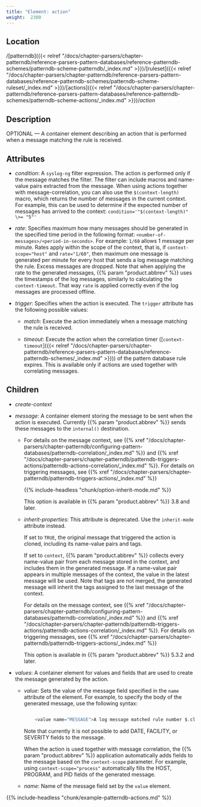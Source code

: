 ```yaml
---
title: "Element: action"
weight:  2300
---
```

<!-- DISCLAIMER: This file is based on the syslog-ng Open Source Edition documentation https://github.com/balabit/syslog-ng-ose-guides/commit/2f4a52ee61d1ea9ad27cb4f3168b95408fddfdf2 and is used under the terms of The syslog-ng Open Source Edition Documentation License. The file has been modified by Axoflow. -->


## Location

/[patterndb]({{< relref "/docs/chapter-parsers/chapter-patterndb/reference-parsers-pattern-databases/reference-patterndb-schemes/patterndb-scheme-patterndb/_index.md" >}})/[ruleset]({{< relref "/docs/chapter-parsers/chapter-patterndb/reference-parsers-pattern-databases/reference-patterndb-schemes/patterndb-scheme-ruleset/_index.md" >}})/[actions]({{< relref "/docs/chapter-parsers/chapter-patterndb/reference-parsers-pattern-databases/reference-patterndb-schemes/patterndb-scheme-actions/_index.md" >}})/*action*



## Description

OPTIONAL — A container element describing an action that is performed when a message matching the rule is received.



## Attributes

  - *condition*: A `syslog-ng` filter expression. The action is performed only if the message matches the filter. The filter can include macros and name-value pairs extracted from the message. When using actions together with message-correlation, you can also use the `$(context-length)` macro, which returns the number of messages in the current context. For example, this can be used to determine if the expected number of messages has arrived to the context: `condition='"$(context-length)" \>= "5"'`

  - *rate*: Specifies maximum how many messages should be generated in the specified time period in the following format: `<number-of-messages>/<period-in-seconds>`. For example: `1/60` allows 1 message per minute. Rates apply within the scope of the context, that is, if `context-scope="host"` and `rate="1/60"`, then maximum one message is generated per minute for every host that sends a log message matching the rule. Excess messages are dropped. Note that when applying the rate to the generated messages, {{% param "product.abbrev" %}} uses the timestamps of the log messages, similarly to calculating the `context-timeout`. That way `rate` is applied correctly even if the log messages are processed offline.

  - *trigger*: Specifies when the action is executed. The `trigger` attribute has the following possible values:
    
      - *match*: Execute the action immediately when a message matching the rule is received.
    
      - *timeout*: Execute the action when the correlation timer ([`context-timeout`]({{< relref "/docs/chapter-parsers/chapter-patterndb/reference-parsers-pattern-databases/reference-patterndb-schemes/_index.md" >}})) of the pattern database rule expires. This is available only if actions are used together with correlating messages.



## Children

  - *create-context*

  - *message*: A container element storing the message to be sent when the action is executed. Currently {{% param "product.abbrev" %}} sends these messages to the `internal()` destination.
    
      - For details on the message context, see {{% xref "/docs/chapter-parsers/chapter-patterndb/configuring-pattern-databases/patterndb-correlation/_index.md" %}} and {{% xref "/docs/chapter-parsers/chapter-patterndb/patterndb-triggers-actions/patterndb-actions-correlation/_index.md" %}}. For details on triggering messages, see {{% xref "/docs/chapter-parsers/chapter-patterndb/patterndb-triggers-actions/_index.md" %}}
        
        {{% include-headless "chunk/option-inherit-mode.md" %}}
        
        This option is available in {{% param "product.abbrev" %}} 3.8 and later.
    
    <!-- end list -->
    
      - *inherit-properties*: This attribute is deprecated. Use the `inherit-mode` attribute instead.
        
        If set to `TRUE`, the original message that triggered the action is cloned, including its name-value pairs and tags.
        
        If set to `context`, {{% param "product.abbrev" %}} collects every name-value pair from each message stored in the context, and includes them in the generated message. If a name-value pair appears in multiple messages of the context, the value in the latest message will be used. Note that tags are not merged, the generated message will inherit the tags assigned to the last message of the context.
        
        For details on the message context, see {{% xref "/docs/chapter-parsers/chapter-patterndb/configuring-pattern-databases/patterndb-correlation/_index.md" %}} and {{% xref "/docs/chapter-parsers/chapter-patterndb/patterndb-triggers-actions/patterndb-actions-correlation/_index.md" %}}. For details on triggering messages, see {{% xref "/docs/chapter-parsers/chapter-patterndb/patterndb-triggers-actions/_index.md" %}}
        
        This option is available in {{% param "product.abbrev" %}} 5.3.2 and later.

  - *values*: A container element for values and fields that are used to create the message generated by the action.
    
      - *value*: Sets the value of the message field specified in the `name` attribute of the element. For example, to specify the body of the generated message, use the following syntax:
        
        ```c
        
            <value name="MESSAGE">A log message matched rule number $.classifier.rule_id</value>
        
        ```
        
        Note that currently it is not possible to add DATE, FACILITY, or SEVERITY fields to the message.
        
        When the action is used together with message correlation, the {{% param "product.abbrev" %}} application automatically adds fields to the message based on the `context-scope` parameter. For example, using `context-scope="process"` automatically fills the HOST, PROGRAM, and PID fields of the generated message.
    
      - *name*: Name of the message field set by the `value` element.


{{% include-headless "chunk/example-patterndb-actions.md" %}}

